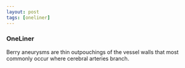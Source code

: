 ```yaml
---
layout: post
tags: [oneliner]
---
```



### OneLiner

Berry aneurysms are thin outpouchings of the vessel walls that most commonly occur where cerebral arteries branch.
